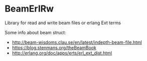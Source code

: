# BeamErlRw
Library for read and write beam files or erlang Ext terms

Some info about beam struct:
- http://beam-wisdoms.clau.se/en/latest/indepth-beam-file.html
- https://blog.stenmans.org/theBeamBook
- http://erlang.org/doc/apps/erts/erl_ext_dist.html
